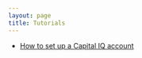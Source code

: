 ```yaml
---
layout: page
title: Tutorials
---
```


- [How to set up a Capital IQ account](_tutorials/capital_iq.md)